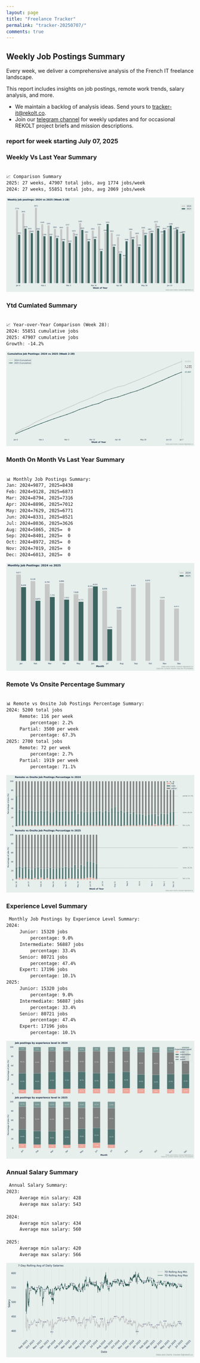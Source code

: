 ```yaml
---
layout: page
title: "Freelance Tracker"
permalink: "tracker-20250707/"
comments: true
---
```

## Weekly Job Postings Summary

Every week, we deliver a comprehensive analysis of the French IT freelance landscape.

This report includes insights on job postings, remote work trends, salary analysis, and more.
* We maintain a backlog of analysis ideas. Send yours to tracker-it@rekolt.co.
* Join our [telegram channel](https://t.me/+3y9PJaF335UxYTg0) for weekly updates and for occasional REKOLT project briefs and mission descriptions.

### report for week starting July 07, 2025



### Weekly Vs Last Year Summary

```markdown

📈 Comparison Summary
2025: 27 weeks, 47907 total jobs, avg 1774 jobs/week
2024: 27 weeks, 55851 total jobs, avg 2069 jobs/week

```

![Weekly Vs Last Year Chart](figs/20250707_weekly_job_postings_comparison.png)

### Ytd Cumlated Summary

```markdown

📈 Year-over-Year Comparison (Week 28):
2024: 55851 cumulative jobs
2025: 47907 cumulative jobs
Growth: -14.2%

```

![Ytd Cumlated Chart](figs/20250707_cumulative_job_postings_comparison.png)

### Month On Month Vs Last Year Summary

```markdown

📊 Monthly Job Postings Summary:
Jan: 2024=9877, 2025=8438
Feb: 2024=9128, 2025=6873
Mar: 2024=8794, 2025=7316
Apr: 2024=8896, 2025=7012
May: 2024=7629, 2025=6771
Jun: 2024=8331, 2025=8521
Jul: 2024=8036, 2025=3626
Aug: 2024=5865, 2025=  0
Sep: 2024=8401, 2025=  0
Oct: 2024=8972, 2025=  0
Nov: 2024=7019, 2025=  0
Dec: 2024=6013, 2025=  0

```

![Month On Month Vs Last Year Chart](figs/20250707_monthly_job_postings_comparison.png)

### Remote Vs Onsite Percentage Summary

```markdown

📊 Remote vs Onsite Job Postings Percentage Summary:
2024: 5200 total jobs
	 Remote: 116 per week
		 percentage: 2.2%
	 Partial: 3500 per week
		 percentage: 67.3%
2025: 2700 total jobs
	 Remote: 72 per week
		 percentage: 2.7%
	 Partial: 1919 per week
		 percentage: 71.1%

```

![Remote Vs Onsite Percentage Chart](figs/20250707_remote_vs_onsite_percentage_comparison.png)

### Experience Level Summary

```markdown
 Monthly Job Postings by Experience Level Summary:
2024:
	 Junior: 15320 jobs
		 percentage: 9.0%
	 Intermediate: 56887 jobs
		 percentage: 33.4%
	 Senior: 80721 jobs
		 percentage: 47.4%
	 Expert: 17196 jobs
		 percentage: 10.1%
2025:
	 Junior: 15320 jobs
		 percentage: 9.0%
	 Intermediate: 56887 jobs
		 percentage: 33.4%
	 Senior: 80721 jobs
		 percentage: 47.4%
	 Expert: 17196 jobs
		 percentage: 10.1%

```

![Experience Level Monthly Chart](figs/20250707_experience_level_monthly_comparison.png)

### Annual Salary Summary

```markdown
 Annual Salary Summary:
2023:
	 Average min salary: 428
	 Average max salary: 543

2024:
	 Average min salary: 434
	 Average max salary: 560

2025:
	 Average min salary: 420
	 Average max salary: 566

```

![Annual Salary Chart](figs/20250707_salary_analysis_rolling_avg.png)

